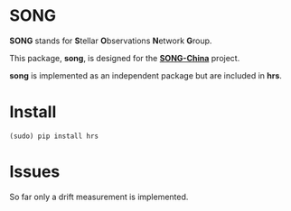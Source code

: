 SONG
====
**SONG** stands for **S**tellar **O**bservations **N**etwork **G**roup.

This package, **song**, is designed for the [**SONG-China**](http://song.bao.ac.cn/) project.

**song** is implemented as an independent package but are included in **hrs**.

Install
=======
`(sudo) pip install hrs`

Issues
======
So far only a drift measurement is implemented.
